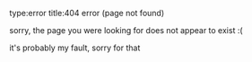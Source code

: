type:error
title:404 error (page not found)

sorry, the page you were looking for does not appear to exist :(

it's probably my fault, sorry for that
